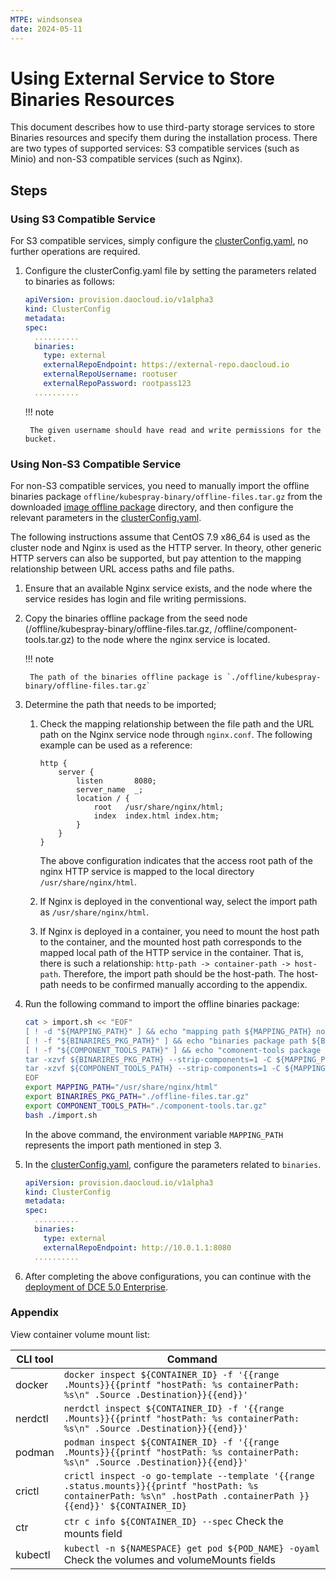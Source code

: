 ```yaml
---
MTPE: windsonsea
date: 2024-05-11
---
```


# Using External Service to Store Binaries Resources

This document describes how to use third-party storage services to store Binaries resources and specify them during the installation process. There are two types of supported services: S3 compatible services (such as Minio) and non-S3 compatible services (such as Nginx).

## Steps

### Using S3 Compatible Service

For S3 compatible services, simply configure the [clusterConfig.yaml](../cluster-config.md), no further operations are required.

1. Configure the clusterConfig.yaml file by setting the parameters related to binaries as follows:

    ```yaml
    apiVersion: provision.daocloud.io/v1alpha3
    kind: ClusterConfig
    metadata:
    spec:
      ..........
      binaries:
        type: external
        externalRepoEndpoint: https://external-repo.daocloud.io
        externalRepoUsername: rootuser
        externalRepoPassword: rootpass123
      ..........
    ```

    !!! note

        The given username should have read and write permissions for the bucket.

### Using Non-S3 Compatible Service

For non-S3 compatible services, you need to manually import the offline binaries package `offline/kubespray-binary/offline-files.tar.gz` from the downloaded [image offline package](../start-install.md/#_1) directory,
and then configure the relevant parameters in the [clusterConfig.yaml](../cluster-config.md).

The following instructions assume that CentOS 7.9 x86_64 is used as the cluster node and Nginx is used as the HTTP server.
In theory, other generic HTTP servers can also be supported, but pay attention to the mapping relationship between URL access paths and file paths.

1. Ensure that an available Nginx service exists, and the node where the service resides has login and file writing permissions.
2. Copy the binaries offline package from the seed node
   (<path to the decompressed offline package>/offline/kubespray-binary/offline-files.tar.gz, <path to the decompressed offline package>/offline/component-tools.tar.gz)
   to the node where the nginx service is located.

    !!! note

        The path of the binaries offline package is `./offline/kubespray-binary/offline-files.tar.gz`

3. Determine the path that needs to be imported;

    1. Check the mapping relationship between the file path and the URL path on the Nginx service node through `nginx.conf`. The following example can be used as a reference:

        ```http
        http {
            server {
                listen       8080;
                server_name  _;
                location / {
                    root   /usr/share/nginx/html;
                    index  index.html index.htm;
                }
            }
        }
        ```

        The above configuration indicates that the access root path of the nginx HTTP service is mapped to the local directory `/usr/share/nginx/html`.

    2. If Nginx is deployed in the conventional way, select the import path as `/usr/share/nginx/html`.
    3. If Nginx is deployed in a container, you need to mount the host path to the container, and the mounted host path corresponds to the mapped local path of the HTTP service in the container.
       That is, there is such a relationship: `http-path -> container-path -> host-path`. Therefore, the import path should be the host-path. The host-path needs to be confirmed manually according to the appendix.

4. Run the following command to import the offline binaries package:

    ```bash
    cat > import.sh << "EOF"
    [ ! -d "${MAPPING_PATH}" ] && echo "mapping path ${MAPPING_PATH} not found" && exit 1
    [ ! -f "${BINARIRES_PKG_PATH}" ] && echo "binaries package path ${BINARIRES_PKG_PATH} not found" && exit 1
    [ ! -f "${COMPONENT_TOOLS_PATH}" ] && echo "comonent-tools package path ${COMPONENT_TOOLS_PATH} not found" && exit 1
    tar -xzvf ${BINARIRES_PKG_PATH} --strip-components=1 -C ${MAPPING_PATH}
    tar -xzvf ${COMPONENT_TOOLS_PATH} --strip-components=1 -C ${MAPPING_PATH}
    EOF
    export MAPPING_PATH="/usr/share/nginx/html"
    export BINARIRES_PKG_PATH="./offline-files.tar.gz"
    export COMPONENT_TOOLS_PATH="./component-tools.tar.gz"
    bash ./import.sh
    ```

    In the above command, the environment variable `MAPPING_PATH` represents the import path mentioned in step 3.

5. In the [clusterConfig.yaml](../cluster-config.md), configure the parameters related to `binaries`.

    ```yaml
    apiVersion: provision.daocloud.io/v1alpha3
    kind: ClusterConfig
    metadata:
    spec:
      ..........
      binaries:
        type: external
        externalRepoEndpoint: http://10.0.1.1:8080
      ..........
    ```

6. After completing the above configurations, you can continue with the [deployment of DCE 5.0 Enterprise](../start-install.md).

### Appendix

View container volume mount list:

| CLI tool | Command |
| --- | --- |
|docker|`docker inspect ${CONTAINER_ID} -f '{{range .Mounts}}{{printf "hostPath: %s containerPath: %s\n" .Source .Destination}}{{end}}'`|
|nerdctl|`nerdctl inspect ${CONTAINER_ID} -f '{{range .Mounts}}{{printf "hostPath: %s containerPath: %s\n" .Source .Destination}}{{end}}'`|
|podman| `podman inspect ${CONTAINER_ID} -f '{{range .Mounts}}{{printf "hostPath: %s containerPath: %s\n" .Source .Destination}}{{end}}'`|
|crictl| `crictl inspect -o go-template --template '{{range .status.mounts}}{{printf "hostPath: %s containerPath: %s\n" .hostPath .containerPath }}{{end}}' ${CONTAINER_ID}`|
|ctr| `ctr c info ${CONTAINER_ID} --spec` Check the mounts field |
|kubectl|`kubectl -n ${NAMESPACE} get pod ${POD_NAME} -oyaml` Check the volumes and volumeMounts fields |
